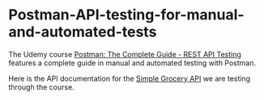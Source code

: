 # Postman-API-testing-for-manual-and-automated-tests

The Udemy course [Postman: The Complete Guide - REST API Testing](https://www.udemy.com/course/postman-the-complete-guide/?couponCode=ST6MT103124) features a complete guide in manual and automated testing with Postman. 
 
Here is the API documentation for the [Simple Grocery API](https://github.com/vdespa/Postman-Complete-Guide-API-Testing/blob/main/simple-grocery-store-api.md) we are testing through the course.
